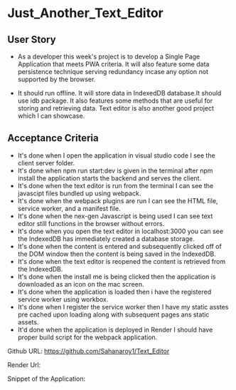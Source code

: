 # Just_Another_Text_Editor

## User Story
* As a developer this week's project is to develop a Single Page Application that meets PWA criteria. It will also feature some data persistence technique serving redundancy incase any option not supported by the browser.

* It should run offline. It will store data in IndexedDB database.It should use idb package. It also features some methods that are useful for storing and retrieving data. Text editor is also another good project which I can showcase.

## Acceptance Criteria
* It's done when I open the application in visual studio code I see the client server folder.
* It's done when npm run start:dev is given in the terminal after npm install the application starts the backend and serves the client.
* It's done when the text editor is run from the terminal I can see the javascipt files bundled up using webpack.
* It's done when the webpack plugins are run I can see the HTML file, service worker, and a manifest file.
* It's done when the nex-gen Javascript is being used I can see text editor still functions in the browser without errors.
* It's done when you open the text editor in localhost:3000 you can see the IndexedDB has immediately created a database storage.
* It's done when the content is entered and subsequently clicked off of the DOM window then the content is being saved in the IndexedDB.
* It's done when the text editor is reopened the content is retrieved from the IndexedDB.
* It's done when the install me is being clicked then the application is downloaded as an icon on the mac screen.
* It's done when the application is loaded then i have the registered service worker using workbox.
* It's done when I register the service worker then I have my static asstes pre cached upon loading along with subsequent pages ans static assets.
* It'd done when the application is deployed in Render I should have proper build script for the webpack application.

Github URL:
https://github.com/Sahanaroy1/Text_Editor

Render Url:


Snippet of the Application:
